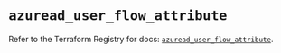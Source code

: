# `azuread_user_flow_attribute`

Refer to the Terraform Registry for docs: [`azuread_user_flow_attribute`](https://registry.terraform.io/providers/hashicorp/azuread/2.49.0/docs/resources/user_flow_attribute).
